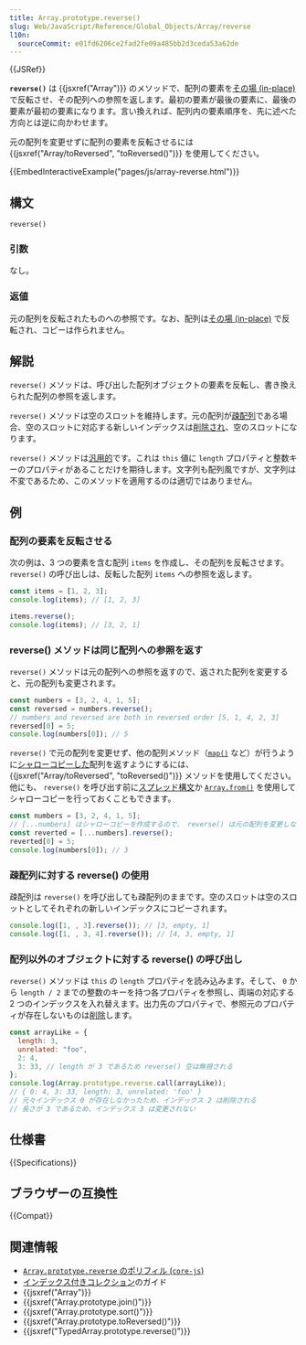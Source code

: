 ```yaml
---
title: Array.prototype.reverse()
slug: Web/JavaScript/Reference/Global_Objects/Array/reverse
l10n:
  sourceCommit: e01fd6206ce2fad2fe09a485bb2d3ceda53a62de
---
```


{{JSRef}}

**`reverse()`** は {{jsxref("Array")}} のメソッドで、配列の要素を[その場 (in-place)](https://ja.wikipedia.org/wiki/In-place%E3%82%A2%E3%83%AB%E3%82%B4%E3%83%AA%E3%82%BA%E3%83%A0) で反転させ、その配列への参照を返します。最初の要素が最後の要素に、最後の要素が最初の要素になります。言い換えれば、配列内の要素順序を、先に述べた方向とは逆に向かわせます。

元の配列を変更せずに配列の要素を反転させるには {{jsxref("Array/toReversed", "toReversed()")}} を使用してください。

{{EmbedInteractiveExample("pages/js/array-reverse.html")}}

## 構文

```js-nolint
reverse()
```

### 引数

なし。

### 返値

元の配列を反転されたものへの参照です。なお、配列は[その場 (in-place)](https://ja.wikipedia.org/wiki/In-place%E3%82%A2%E3%83%AB%E3%82%B4%E3%83%AA%E3%82%BA%E3%83%A0) で反転され、コピーは作られません。

## 解説

`reverse()` メソッドは、呼び出した配列オブジェクトの要素を反転し、書き換えられた配列の参照を返します。

`reverse()` メソッドは空のスロットを維持します。元の配列が[疎配列](/ja/docs/Web/JavaScript/Guide/Indexed_collections#sparse_arrays)である場合、空のスロットに対応する新しいインデックスは[削除され](/ja/docs/Web/JavaScript/Reference/Operators/delete)、空のスロットになります。

`reverse()` メソッドは[汎用的](/ja/docs/Web/JavaScript/Reference/Global_Objects/Array#汎用的な配列メソッド)です。これは `this` 値に `length` プロパティと整数キーのプロパティがあることだけを期待します。文字列も配列風ですが、文字列は不変であるため、このメソッドを適用するのは適切ではありません。

## 例

### 配列の要素を反転させる

次の例は、3 つの要素を含む配列 `items` を作成し、その配列を反転させます。`reverse()` の呼び出しは、反転した配列 `items` への参照を返します。

```js
const items = [1, 2, 3];
console.log(items); // [1, 2, 3]

items.reverse();
console.log(items); // [3, 2, 1]
```

### reverse() メソッドは同じ配列への参照を返す

`reverse()` メソッドは元の配列への参照を返すので、返された配列を変更すると、元の配列も変更されます。

```js
const numbers = [3, 2, 4, 1, 5];
const reversed = numbers.reverse();
// numbers and reversed are both in reversed order [5, 1, 4, 2, 3]
reversed[0] = 5;
console.log(numbers[0]); // 5
```

`reverse()` で元の配列を変更せず、他の配列メソッド（[`map()`](/ja/docs/Web/JavaScript/Reference/Global_Objects/Array/map) など）が行うように[シャローコピーした](/ja/docs/Glossary/Shallow_copy)配列を返すようにするには、 {{jsxref("Array/toReversed", "toReversed()")}} メソッドを使用してください。他にも、 `reverse()` を呼び出す前に[スプレッド構文](/ja/docs/Web/JavaScript/Reference/Operators/Spread_syntax)か [`Array.from()`](/ja/docs/Web/JavaScript/Reference/Global_Objects/Array/from) を使用してシャローコピーを行っておくこともできます。

```js
const numbers = [3, 2, 4, 1, 5];
// [...numbers] はシャローコピーを作成するので、 reverse() は元の配列を変更しない
const reverted = [...numbers].reverse();
reverted[0] = 5;
console.log(numbers[0]); // 3
```

### 疎配列に対する reverse() の使用

疎配列は `reverse()` を呼び出しても疎配列のままです。空のスロットは空のスロットとしてそれぞれの新しいインデックスにコピーされます。

```js
console.log([1, , 3].reverse()); // [3, empty, 1]
console.log([1, , 3, 4].reverse()); // [4, 3, empty, 1]
```

### 配列以外のオブジェクトに対する reverse() の呼び出し

`reverse()` メソッドは `this` の `length` プロパティを読み込みます。そして、 `0` から `length / 2` までの整数のキーを持つ各プロパティを参照し、両端の対応する 2 つのインデックスを入れ替えます。出力先のプロパティで、参照元のプロパティが存在しないものは[削除](/ja/docs/Web/JavaScript/Reference/Operators/delete)します。

```js
const arrayLike = {
  length: 3,
  unrelated: "foo",
  2: 4,
  3: 33, // length が 3 であるため reverse() 空は無視される
};
console.log(Array.prototype.reverse.call(arrayLike));
// { 0: 4, 3: 33, length: 3, unrelated: 'foo' }
// 元々インデックス 0 が存在しなかったため、インデックス 2 は削除される
// 長さが 3 であるため、インデックス 3 は変更されない
```

## 仕様書

{{Specifications}}

## ブラウザーの互換性

{{Compat}}

## 関連情報

- [`Array.prototype.reverse` のポリフィル (`core-js`)](https://github.com/zloirock/core-js#ecmascript-array)
- [インデックス付きコレクション](/ja/docs/Web/JavaScript/Guide/Indexed_collections)のガイド
- {{jsxref("Array")}}
- {{jsxref("Array.prototype.join()")}}
- {{jsxref("Array.prototype.sort()")}}
- {{jsxref("Array.prototype.toReversed()")}}
- {{jsxref("TypedArray.prototype.reverse()")}}
